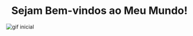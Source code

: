 <h1 align="center">Sejam Bem-vindos ao Meu Mundo!</h1>

![gif inicial](https://i.pinimg.com/originals/23/3d/74/233d74f3fd24e51ed5e9dba0992fc868.gif)
<!--
**httpsodre/httpsodre** is a ✨ _special_ ✨ repository because its `README.md` (this file) appears on your GitHub profile.

Here are some ideas to get you started:

- 🔭 I’m currently working on ...
- 🌱 I’m currently learning ...
- 👯 I’m looking to collaborate on ...
- 🤔 I’m looking for help with ...
- 💬 Ask me about ...
- 📫 How to reach me: ...
- 😄 Pronouns: ...
- ⚡ Fun fact: ...
-->
